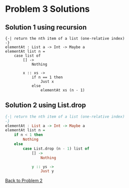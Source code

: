 # Problem 3 Solutions

## Solution 1 using recursion  

```
{-| return the nth item of a list (one-relative index)
-}
elementAt : List a -> Int -> Maybe a
elementAt list n =
    case list of
        [] ->
            Nothing

        x :: xs ->
            if n == 1 then
                Just x
            else
                elementAt xs (n - 1)
```

## Solution 2 using List.drop

```Haskell
{-| return the nth item of a list (one-relative index)
-}
elementAt : List a -> Int -> Maybe a
elementAt list n =
    if n < 1 then
        Nothing
    else
        case List.drop (n - 1) list of
            [] ->
                Nothing

            y :: ys ->
                Just y
```

[Back to Problem 2](../p/p02.md)

